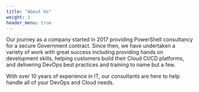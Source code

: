 ```yaml
---
title: "About Us"
weight: 3
header_menu: true
---
```


Our journey as a company started in 2017 providing PowerShell consultancy for a secure Government contract. Since then, we have undertaken a variety of work with great success including providing hands on development skills, helping customers build their Cloud CI/CD platforms, and delivering DevOps best practices and training to name but a few.

With over 10 years of experience in IT, our consultants are here to help handle all of your DevOps and Cloud needs.
